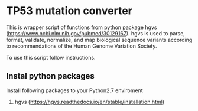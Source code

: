 # TP53 mutation converter

This is wrapper script of functions from python package hgvs (https://www.ncbi.nlm.nih.gov/pubmed/30129167). hgvs is used to parse, format, validate, normalize, and map biological sequence variants according to recommendations of the Human Genome Variation Society.

To use this script follow instructions.

## Instal python packages
Install following packages to your Python2.7 enviroment

1) hgvs (https://hgvs.readthedocs.io/en/stable/installation.html)
